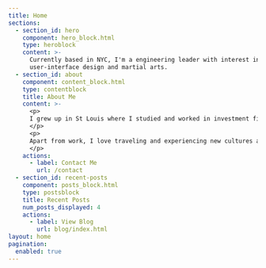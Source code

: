 ```yaml
---
title: Home
sections:
  - section_id: hero
    component: hero_block.html
    type: heroblock
    content: >-
      Currently based in NYC, I'm a engineering leader with interest in entrepreneurship and business strategy, 
      user-interface design and martial arts.
  - section_id: about
    component: content_block.html
    type: contentblock
    title: About Me
    content: >-
      <p>
      I grew up in St Louis where I studied and worked in investment finance before starting a B2B software company. In 2011 I moved to San Francisco where I transitioned into consumer tech as an early(ish) employee of Uber. In late 2018, I decided to quit putting off a move to NYC.
      </p>
      <p>
      Apart from work, I love traveling and experiencing new cultures and foods. I've recently been spending more time reading, with a particular focus on non-fiction. I enjoy running and biking, but my activity of choice is Muay Thai, which I've trained for 7 years in both the US and Thailand. I do occasionally compete.
      </p>
    actions:
      - label: Contact Me
        url: /contact
  - section_id: recent-posts
    component: posts_block.html
    type: postsblock
    title: Recent Posts
    num_posts_displayed: 4
    actions:
      - label: View Blog
        url: blog/index.html
layout: home
pagination: 
  enabled: true
---
```

